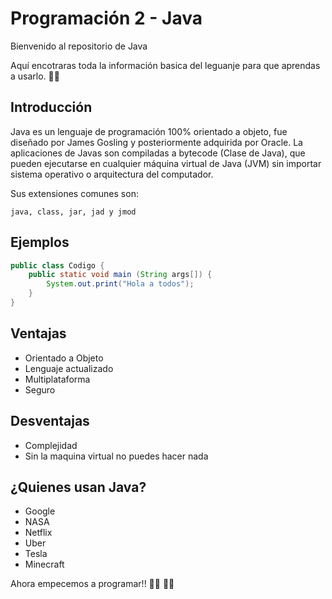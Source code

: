 # Programación 2 - Java

Bienvenido al repositorio de Java

Aquí encotraras toda la información basica del leguanje para que aprendas a usarlo. 👨‍🏫

## Introducción
Java es un lenguaje de programación 100% orientado a objeto, fue diseñado por James Gosling y posteriormente adquirida por Oracle. La aplicaciones de Javas son compiladas a bytecode (Clase de Java), que pueden ejecutarse en cualquier máquina virtual de Java (JVM) sin importar sistema operativo o arquitectura del computador.

Sus extensiones comunes son: 
```
java, class, jar, jad y jmod
```

## Ejemplos
```java
public class Codigo {
    public static void main (String args[]) {
        System.out.print("Hola a todos");
    }
}
```

## Ventajas
- Orientado a Objeto
- Lenguaje actualizado 
- Multiplataforma
- Seguro


## Desventajas
- Complejidad
- Sin la maquina virtual no puedes hacer nada


## ¿Quienes usan Java?
- Google
- NASA
- Netflix
- Uber
- Tesla
- Minecraft

Ahora empecemos a programar!! 👨‍💻 👩‍💻